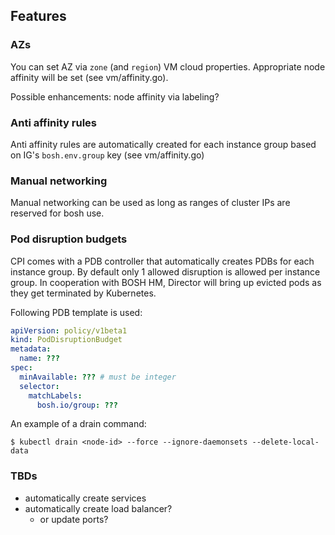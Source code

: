 ## Features

### AZs

You can set AZ via `zone` (and `region`) VM cloud properties. Appropriate node affinity will be set (see vm/affinity.go).

Possible enhancements: node affinity via labeling?

### Anti affinity rules

Anti affinity rules are automatically created for each instance group based on IG's `bosh.env.group` key (see vm/affinity.go)

### Manual networking

Manual networking can be used as long as ranges of cluster IPs are reserved for bosh use.

### Pod disruption budgets

CPI comes with a PDB controller that automatically creates PDBs for each instance group. By default only 1 allowed disruption is allowed per instance group. In cooperation with BOSH HM, Director will bring up evicted pods as they get terminated by Kubernetes.

Following PDB template is used:

```yaml
apiVersion: policy/v1beta1
kind: PodDisruptionBudget
metadata:
  name: ???
spec:
  minAvailable: ??? # must be integer
  selector:
    matchLabels:
      bosh.io/group: ???
```

An example of a drain command:

```
$ kubectl drain <node-id> --force --ignore-daemonsets --delete-local-data
```

### TBDs

- automatically create services
- automatically create load balancer?
  - or update ports?
